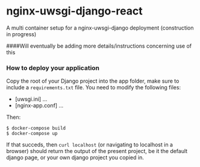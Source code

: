 # nginx-uwsgi-django-react
A multi container setup for a nginx-uwsgi-django deployment (construction in progress)

####Will eventually be adding more details/instructions concerning use of this

### How to deploy your application
Copy the root of your Django project into the app folder, make sure to include a `requirements.txt` file.
You need to modify the following files:

- [uwsgi.ini]
...
- [nginx-app.conf]
...


Then:

```
$ docker-compose build
$ docker-compose up
```

If that succeds, then `curl localhost` (or navigating to localhost in a browser)
should return the output of the present project, be it the default django page,
or your own django project you copied in.
